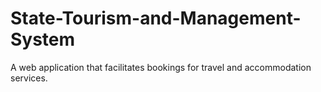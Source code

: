 # State-Tourism-and-Management-System
A web application that facilitates bookings for travel and accommodation services.
